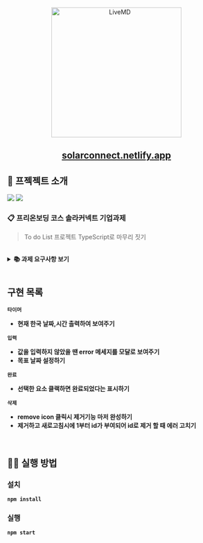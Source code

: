 <br />
<p align='middle'>
  <a href='https://www.solarconnect.kr/'>
    <img src='https://www.solarconnect.kr/assets/img/common/sc-logo.svg' width="300px;" alt="LiveMD" />
  </a>
</p>
<h2 align='middle'><a href=''>solarconnect.netlify.app</a></h2>

## 📌 프젝젝트 소개

<p>
<img src="https://img.shields.io/github/languages/top/six-sense/4_solaConnect_team2?color=yellow&logo=Javascript"> </img>
<img src="https://img.shields.io/github/repo-size/six-sense/4_solaConnect_team2?color=%23&logo=Github"> </img>

</p>

### 📋 프리온보딩 코스 솔라커넥트 기업과제

> To do List 프로젝트 TypeScript로 마무리 짓기

<br/>

<details>
    <summary><STRONG>
    📚 과제 요구사항 보기
    <STRONG></summary>

**1. 완성하기**

- Todo List 화면에 현재 시간을 표시합니다.
- Todo 항목에 완료 버튼을 누르면 Todo가 완료될 수 있도록 완성합니다.

**2. 기능 추가하기**

- Todo 항목에 완료 목표일을 기입합니다.
- 입력 항목 근처에 목표일을 입력 받을 수 있게 UX를 구성합니다.
- 완료 목표일은 Todo 항목에서 볼 수 있어야 합니다.
- 날짜 표기법, 디자인의 요소는 작성자의 편의에 맞게 구현 가능합니다.

**3. 예외 추가하기**

- 예외가 발생할 만한 부분에 Modal을 띄워 예외를 표시합니다.

**4. 버그 수정하기**

- 버그를 발견하고, 이를 수정합니다.
</details>

<br/>

## 구현 목록

`타이머`

- 현재 한국 날짜,시간 출력하여 보여주기

`입력`

- 값을 입력하지 않았을 땐 error 메세지를 모달로 보여주기
- 목표 날짜 설정하기

`완료`

- 선택한 요소 클랙하면 완료되었다는 표시하기

`삭제`

- remove icon 클릭시 제거기능 마저 완성하기
- 제거하고 새로고침시에 1부터 id가 부여되어 id로 제거 할 때 에러 고치기

<br/>

## 👨‍💻 실행 방법

### 설치

`npm install`

### 실행

`npm start`
